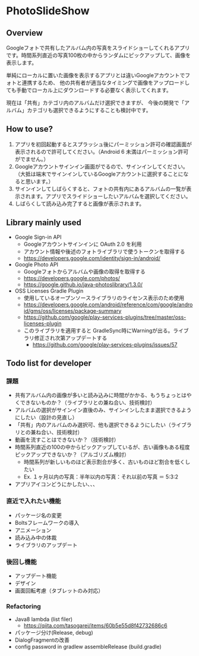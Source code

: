 # PhotoSlideShow

## Overview

Googleフォトで共有したアルバム内の写真をスライドショーしてくれるアプリです。時間系列直近の写真100枚の中からランダムにピックアップして、画像を表示します。  

単純にローカルに置いた画像を表示するアプリとは違いGoogleアカウントでフォトと連携するため、
他の共有者が適当なタイミングで画像をアップロードしても手動でローカル上にダウンロードする必要なく表示してくれます。

現在は「共有」カテゴリ内のアルバムだけ選択できますが、
今後の開発で「アルバム」カテゴリも選択できるようにすることも検討中です。

## How to use?

1. アプリを初回起動するとスプラッシュ後にパーミッション許可の確認画面が表示されるので許可してください。（Android 6 未満はパーミッション許可がでません。）
1. Googleアカウントサインイン画面がでるので、サインインしてください。（大抵は端末でサインインしているGoogleアカウントに選択することになると思います。）
1. サインインしてしばらくすると、フォトの共有内にあるアルバムの一覧が表示されます。アプリでスライドショーしたいアルバムを選択してください。
1. しばらくして読み込み完了すると画像が表示されます。

## Library mainly used
- Google Sign-in API
  - Googleアカウントサインインに OAuth 2.0 を利用
  - アカウント情報や後述のフォトライブラリで使うトークンを取得する
  - https://developers.google.com/identity/sign-in/android/
- Google Photo API
  - Googleフォトからアルバムや画像の取得を取得する
  - https://developers.google.com/photos/
  - https://google.github.io/java-photoslibrary/1.3.0/
- OSS Licenses Gradle Plugin
  - 使用しているオープンソースライブラリのライセンス表示のため使用
  - https://developers.google.com/android/reference/com/google/android/gms/oss/licenses/package-summary
  - https://github.com/google/play-services-plugins/tree/master/oss-licenses-plugin
  - このライブラリを適用すると GradleSync時にWarningが出る。ライブラリ修正され次第アップデートする
    - https://github.com/google/play-services-plugins/issues/57

## Todo list for developer

### 課題
- 共有アルバム内の画像が多いと読み込みに時間がかかる、もうちょっとはやくできないものか？（ライブラリとの兼ね合い、技術検討）
- アルバムの選択がサインイン直後のみ、サインインしたまま選択できるようにしたい（設計の見直し）
- 「共有」内のアルバムのみ選択可、他も選択できるようにしたい（ライブラリとの兼ね合い、技術検討）
- 動画を流すことはできないか？（技術検討）
- 時間系列直近の100の中からピックアップしているが、古い画像もある程度ピックアップできないか？（アルゴリズム検討）
  - 時間系列が新しいものほど表示割合が多く、古いものほど割合を低くしたい
  - Ex. １ヶ月以内の写真：半年以内の写真：それ以前の写真 ＝ 5:3:2
- アプリアイコンどうにかしたい、、、

### 直近で入れたい機能
- パッケージ名の変更
- Boltsフレームワークの導入
- アニメーション
- 読み込み中の体裁
- ライブラリのアップデート

### 後回し機能
- アップデート機能
- デザイン
- 画面回転考慮（タブレットのみ対応）

### Refactoring
- Java8 lambda (list filer)
  - https://qiita.com/tasogarei/items/60b5e55d8f42732686c6
- パッケージ分け(Release, debug)
- DialogFragmentの改善
- config password in gradlew assembleRelease (build.gradle)
